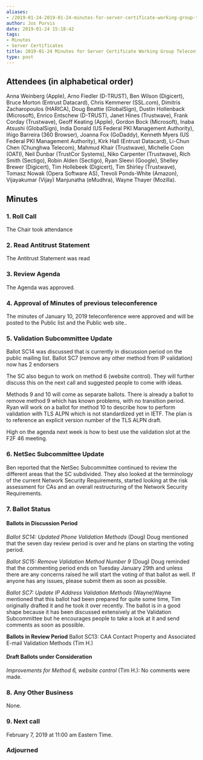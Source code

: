 ```yaml
---
aliases:
- /2019-01-24-2019-01-24-minutes-for-server-certificate-working-group-teleconference/
author: Jos Purvis
date: 2019-01-24 15:18:42
tags:
- Minutes
- Server Certificates
title: 2019-01-24 Minutes for Server Certificate Working Group Teleconference
type: post
---
```


## Attendees (in alphabetical order) 

Anna Weinberg (Apple), Arno Fiedler (D-TRUST), Ben Wilson (Digicert), Bruce Morton (Entrust Datacard), Chris Kemmerer (SSL.com), Dimitris Zacharopoulos (HARICA), Doug Beattie (GlobalSign), Dustin Hollenback (Microsoft), Enrico Entschew (D-TRUST), Janet Hines (Trustwave), Frank Corday (Trustwave), Geoff Keating (Apple), Gordon Bock (Microsoft), Inaba Atsushi (GlobalSign), India Donald (US Federal PKI Management Authority), Iñigo Barreira (360 Browser), Joanna Fox (GoDaddy), Kenneth Myers (US Federal PKI Management Authority), Kirk Hall (Entrust Datacard), Li-Chun Chen (Chunghwa Telecom), Mahmud Khair (Trustwave), Michelle Coon (OATI), Neil Dunbar (TrustCor Systems), Niko Carpenter (Trustwave), Rich Smith (Sectigo), Robin Alden (Sectigo), Ryan Sleevi (Google), Shelley Brewer (Digicert), Tim Hollebeek (Digicert), Tim Shirley (Trustwave), Tomasz Nowak (Opera Software AS), Trevoli Ponds-White (Amazon), Vijayakumar (Vijay) Manjunatha (eMudhra), Wayne Thayer (Mozilla).

## Minutes



### 1. Roll Call



The Chair took attendance

### 2. Read Antitrust Statement



The Antitrust Statement was read

### 3. Review Agenda



The Agenda was approved.

### 4. Approval of Minutes of previous teleconference 

The minutes of January 10, 2019 teleconference were approved and will be posted to the Public list and the Public web site..

### 5. Validation Subcommittee Update



Ballot SC14 was discussed that is currently in discussion period on the public mailing list. Ballot SC7 (remove any other method from IP validation) now has 2 endorsers

The SC also begun to work on method 6 (website control). They will further discuss this on the next call and suggested people to come with ideas.

Methods 9 and 10 will come as separate ballots. There is already a ballot to remove method 9 which has known problems, with no transition period. Ryan will work on a ballot for method 10 to describe how to perform validation with TLS ALPN which is not standardized yet in IETF. The plan is to reference an explicit version number of the TLS ALPN draft.

High on the agenda next week is how to best use the validation slot at the F2F 46 meeting.

### 6. NetSec Subcommittee Update 

Ben reported that the NetSec Subcommittee continued to review the different areas that the SC subdivided. They also looked at the terminology of the current Network Security Requirements, started looking at the risk assessment for CAs and an overall restructuring of the Network Security Requirements.

### 7. Ballot Status 

#### Ballots in Discussion Period



_Ballot SC14: Updated Phone Validation Methods_ (Doug)
Doug mentioned that the seven day review period is over and he plans on starting the voting period.

_Ballot SC15: Remove Validation Method Number 9_ (Doug)
Doug reminded that the commenting period ends on Tuesday January 29th and unless there are any concerns raised he will start the voting of that ballot as well. If anyone has any issues, please submit them as soon as possible.

_Ballot SC7: Update IP Address Validation Methods_ (Wayne)Wayne mentioned that this ballot had been prepared for quite some time, Tim originally drafted it and he took it over recently. The ballot is in a good shape because it has been discussed extensively at the Validation Subcommittee but he encourages people to take a look at it and send comments as soon as possible.

**Ballots in Review Period**
Ballot SC13: CAA Contact Property and Associated E-mail Validation Methods (Tim H.)

#### Draft Ballots under Consideration



_Improvements for Method 6, website control_ (Tim H.): No comments were made.

### 8. Any Other Business 

None.

### 9. Next call 

February 7, 2019 at 11:00 am Eastern Time.

### Adjourned